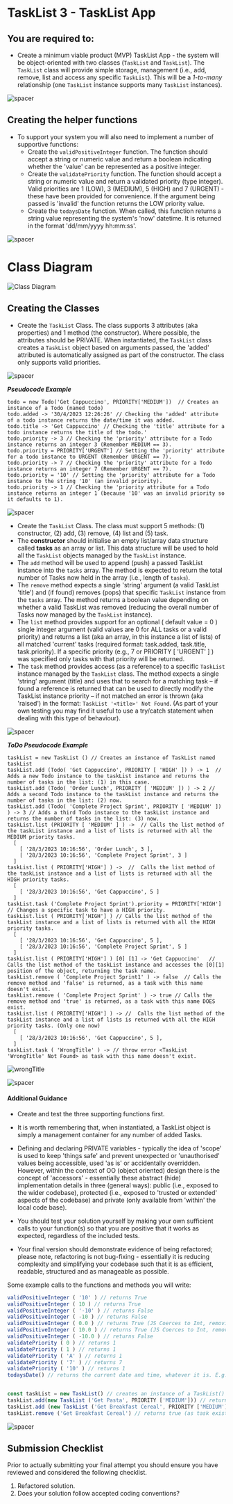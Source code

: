 
# TaskList 3 - TaskList App 


## You are required to:  
 
* Create a minimum viable product (MVP) TaskList App  - the system will be object-oriented with two classes (```TaskList``` and ```TaskList```).  The ```TaskList``` class will provide simple storage, management (i.e., add, remove, list and access any specific ```TaskList```). This will be a _1-to-many_ relationship (one ```TaskList``` instance supports many ```TaskList``` instances). 

![spacer](images/spacer8x8.png)

## Creating the helper functions

* To support your system you will also need to implement a number of supportive functions:
    * Create the ```validPositiveInteger``` function. The function should accept a string or numeric value and return a boolean indicating whether the 'value' can be represented as a positive integer.   
    * Create the ```validatePriority``` function. The function should accept a string or numeric value and return a validated priority (type integer). Valid priorities are 1 (LOW), 3 (MEDIUM), 5 (HIGH) and 7 (URGENT) - these have been provided for convenience.  If the argument being passed is 'invalid' the function returns the LOW priority value. 
    * Create the ```todaysDate``` function. When called, this function returns a string value representing the system's 'now' datetime. It is returned in the format 'dd/mm/yyyy hh:mm:ss'.
    
![spacer](images/spacer8x8.png)

# Class Diagram

![Class Diagram](images/ToDoClassDiagram.png)

## Creating the Classes

* Create the ```TaskList``` Class. The class supports 3 attributes (aka properties) and 1 method (the constructor). Where possible, the attributes should be PRIVATE. When instantiated, the ```TaskList``` class creates a ```TaskList``` object based on arguments passed, the 'added' attributed is automatically assigned as part of the constructor. The class only supports valid priorities. 

![spacer](images/spacer8x8.png)

**_Pseudocode Example_**

```
todo = new Todo('Get Cappuccino', PRIORITY['MEDIUM'])  // Creates an instance of a Todo (named todo)
todo.added -> '30/4/2023 12:26:26' // Checking the 'added' attribute of a todo instance returns the date/time it was added.
todo.title -> 'Get Cappuccino' // Checking the 'title' attribute for a todo instance returns the title of the todo.'
todo.priority -> 3 // Checking the 'priority' attribute for a Todo instance returns an integer 3 (Remember MEDIUM == 3).
todo.priority = PRIORITY['URGENT'] // Setting the 'priority' attribute for a todo instance to URGENT (Remember URGENT == 7).
todo.priority -> 7 // Checking the 'priority' attribute for a Todo instance returns an integer 7 (Remember URGENT == 7).
todo.priority = '10' // Setting the 'priority' attribute for a Todo instance to the string '10' (an invalid priority).
todo.priority -> 1 // Checking the 'priority attribute for a Todo instance returns an integer 1 (because '10' was an invalid priority so it defaults to 1).
```

![spacer](images/spacer16x16.png)


* Create the ```TaskList``` Class. The class must support 5 methods: (1) constructor, (2) add, (3) remove, (4) list and (5) task.
* The **constructor** should initialise an empty list/array data structure called **tasks** as an array or list. This data structure will be used to hold all the ```TaskList``` objects managed by the ```TaskList``` instance.
* The ```add``` method will be used to append (push) a passed TaskList instance into the ```tasks``` array. The method is expected to return the total number of Tasks now held in the array (i.e., length of ```tasks```).
* The ```remove``` method expects a single 'string' argument (a valid TaskList 'title') and (if found) removes (pops) that specific ```TaskList``` instance from the ```tasks``` array.  The method returns a boolean value depending on whether a valid TaskList was removed (reducing the overall number of Tasks now managed by the ```TaskList``` instance).
* The ```list``` method provides support for an optional ( default value = 0 ) single integer argument (valid values are 0 for ALL tasks or a valid priority) and returns a list (aka an array, in this instance a list of lists) of all matched 'current' tasks (required format: task.added, task.title, task.priority). If a specific priority (e.g., 7 or PRIORITY [ 'URGENT' ] ) was specified only tasks with that priority will be returned.
* The ```task``` method provides access (as a reference) to a specific ```TaskList``` instance managed by the ```TaskList``` class. The method expects a single ‘string’ argument (title) and uses that to search for a matching task – if found a reference is returned that can be used to directly modify the TaskList instance priority – if not matched an error is thrown (aka 'raised') in the format: ```TaskList '<title>' Not Found```. (As part of your own testing you may find it useful to use a try/catch statement when dealing with this type of behaviour).

![spacer](images/spacer8x8.png)

**_ToDo Pseudocode Example_**
```
taskList = new TaskList () // Creates an instance of TaskList named taskList
taskList.add (Todo( 'Get Cappuccino', PRIORITY [ 'HIGH' ]) ) -> 1  // Adds a new Todo instance to the taskList instance and returns the number of tasks in the list: (1) in this case.
taskList.add (Todo( 'Order Lunch', PRIORITY [ 'MEDIUM' ]) ) -> 2 // Adds a second Todo instance to the taskList instance and returns the number of tasks in the list: (2) now.
taskList.add (Todo( 'Complete Project Sprint', PRIORITY [ 'MEDIUM' ]) ) -> 3 // Adds a third Todo instance to the taskList instance and returns the number of tasks in the list: (3) now. 
taskList.list (PRIORITY [ 'MEDIUM' ] ) ->  // Calls the list method of the taskList instance and a list of lists is returned with all the MEDIUM priority tasks.
  [
    [ '28/3/2023 10:16:56', 'Order Lunch', 3 ], 
    [ '28/3/2023 10:16:56', 'Complete Project Sprint', 3 ]
  ]
taskList.list ( PRIORITY['HIGH'] ) ->  //  Calls the list method of the taskList instance and a list of lists is returned with all the HIGH priority tasks.
  [
    [ '28/3/2023 10:16:56', 'Get Cappuccino', 5 ]
  ]
taskList.task ('Complete Project Sprint').priority = PRIORITY['HIGH'] // Changes a specific task to have a HIGH priority.
taskList.list ( PRIORITY['HIGH'] ) // Calls the list method of the taskList instance and a list of lists is returned with all the HIGH priority tasks.
  [
    [ '28/3/2023 10:16:56', 'Get Cappuccino', 5 ], 
    [ '28/3/2023 10:16:56', 'Complete Project Sprint', 5 ]
  ]
taskList.list ( PRIORITY['HIGH'] ) [0] [1] -> 'Get Cappuccino'   // Calls the list method of the taskList instance and accesses the [0][1] position of the object, returning the task name.
taskList.remove ( 'Complete Project Sprint1' ) -> false  // Calls the remove method and 'false' is returned, as a task with this name doesn't exist.
taskList.remove ( 'Complete Project Sprint' ) -> true // Calls the remove method and 'true' is returned, as a task with this name DOES exist.
taskList.list ( PRIORITY['HIGH'] ) -> //  Calls the list method of the taskList instance and a list of lists is returned with all the HIGH priority tasks. (Only one now)
  [
    [ '28/3/2023 10:16:56', 'Get Cappuccino', 5 ], 
  ]
taskList.task ( 'WrongTitle' ) -> // throw error <TaskList 'WrongTitle' Not Found> as task with this name doesn't exist.
```

![wrongTitle](images/throwerror_wrong.png)

![spacer](images/spacer16x16.png)


#### Additional Guidance

* Create and test the three supporting functions first.
* It is worth remembering that, when instantiated, a TaskList object is simply a management container for any number of added Tasks.
* Defining and declaring PRIVATE variables - typically the idea of 'scope' is used to keep 'things safe' and prevent unexpected or 'unauthorised' values being accessible, used 'as is' or accidentally overridden. However, within the context of OO (object oriented) design there is the concept of 'accessors' - essentially these abstract (hide) implementation details in three (general ways): public (i.e., exposed to the wider codebase), protected (i.e., exposed to 'trusted or extended' aspects of the codebase) and private (only available from 'within' the local code base). 

* You should test your solution yourself by making your own sufficient calls to your function(s) so that you are positive that it works as expected, regardless of the included tests.

* Your final version should demonstrate evidence of being refactored; please note, refactoring is not bug-fixing - essentially it is reducing complexity and simplifying your codebase such that it is as efficient, readable, structured and as manageable as possible.

Some example calls to the functions and methods you will write:

```js
validPositiveInteger ( '10' ) // returns True
validPositiveInteger ( 10 ) // returns True 
validPositiveInteger ( '-10' ) // returns False
validPositiveInteger ( -10 ) // returns False
validPositiveInteger ( 0.0 ) // returns True (JS Coerces to Int, removing the .0)
validPositiveInteger ( 10.0 ) // returns True (JS Coerces to Int, removing the .0)
validPositiveInteger ( -10.0 ) // returns False
validatePriority ( 0 ) // returns 1
validatePriority ( 1 ) // returns 1
validatePriority ( 'A' ) // returns 1
validatePriority ( '7' ) // returns 7
validatePriority ( '10' ) // returns 1
todaysDate() // returns the current date and time, whatever it is. E.g. 28/03/2023 09:30:04 


const taskList = new TaskList() // creates an instance of a TaskList() object name taskList
taskList.add(new TaskList ('Get Pasta', PRIORITY ['MEDIUM'])) // returns 1 as 1 task in list
taskList.add (new TaskList ('Get Breakfast Cereal', PRIORITY ['MEDIUM'] )) // returns 2 as 2 tasks in list
taskList.remove ('Get Breakfast Cereal') // returns true (as task exists, and then removes it)
```

![spacer](images/spacer16x16.png)

## Submission Checklist

Prior to actually submitting your final attempt you should ensure you have reviewed and considered the following checklist.

  
  1. Refactored solution.
  2. Does your solution follow accepted coding conventions?
  
